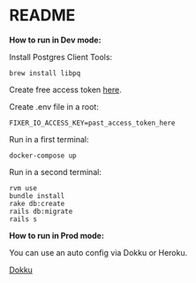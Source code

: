 # README

**How to run in Dev mode:**

Install Postgres Client Tools:

```
brew install libpq
```

Create free access token [here](https://fixer.io).

Create .env file in a root:

```
FIXER_IO_ACCESS_KEY=past_access_token_here
```

Run in a first terminal:

```
docker-compose up
```

Run in a second terminal:

```
rvm use
bundle install
rake db:create
rails db:migrate
rails s
```

**How to run in Prod mode:**

You can use an auto config via Dokku or Heroku.

[Dokku](https://github.com/dokku/dokku)